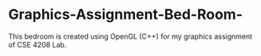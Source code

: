 # Graphics-Assignment-Bed-Room-
This bedroom is created using OpenGL (C++) for my graphics assignment of CSE 4208 Lab.
